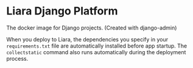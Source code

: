 # Liara Django Platform

The docker image for Django projects. (Created with django-admin)

When you deploy to Liara, the dependencies you specify in your `requirements.txt` file are automatically installed before app startup. The `collectstatic` command also runs automatically during the deployment process.

